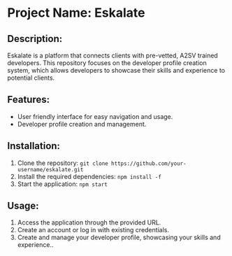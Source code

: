 # Project Name: Eskalate

## Description:

Eskalate is a platform that connects clients with pre-vetted, A2SV trained developers. This repository focuses on the developer profile creation system, which allows developers to showcase their skills and experience to potential clients.

## Features:

-   User friendly interface for easy navigation and usage.
-   Developer profile creation and management.

## Installation:

1. Clone the repository: `git clone https://github.com/your-username/eskalate.git`
2. Install the required dependencies: `npm install -f`
3. Start the application: `npm start`

## Usage:

1. Access the application through the provided URL.
2. Create an account or log in with existing credentials.
3. Create and manage your developer profile, showcasing your skills and experience..
